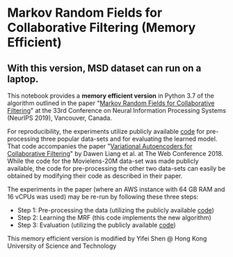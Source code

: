 # Markov Random Fields for Collaborative Filtering (Memory Efficient)

## With this version, MSD dataset can run on a laptop.

This notebook provides a **memory efficient version** in Python 3.7 of the algorithm outlined in the paper 
"[Markov Random Fields for Collaborative Filtering](https://arxiv.org/abs/1910.09645)" 
at the 33rd Conference on Neural Information Processing Systems (NeurIPS 2019), Vancouver, Canada. 

For reproducibility, the experiments utilize publicly available [code](https://github.com/dawenl/vae_cf) for pre-processing three popular data-sets and for evaluating the learned model. That code accompanies the paper "[Variational Autoencoders for Collaborative Filtering](https://arxiv.org/abs/1802.05814)" by Dawen Liang et al. at The Web Conference 2018. While the code for the Movielens-20M data-set was made publicly available, the code for pre-processing the other two data-sets can easily be obtained by modifying their code as described in their paper.

The experiments in the paper (where an AWS instance with 64 GB RAM and 16 vCPUs was used) may be re-run by following these three steps:
- Step 1: Pre-processing the data (utilizing the publicly available [code](https://github.com/dawenl/vae_cf))
- Step 2: Learning the MRF (this code implements the new algorithm)
- Step 3: Evaluation (utilizing the publicly available [code](https://github.com/dawenl/vae_cf))

This memory efficient version is modified by Yifei Shen @ Hong Kong University of Science and Technology
